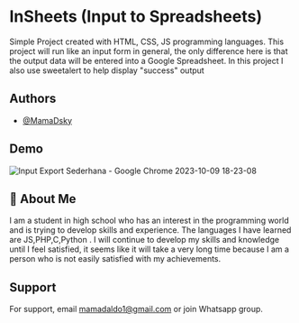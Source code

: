 
# InSheets (Input to Spreadsheets)

Simple Project created with HTML, CSS, JS programming languages. This project will run like an input form in general, the only difference here is that the output data will be entered into a Google Spreadsheet. In this project I also use sweetalert to help display "success" output


## Authors

- [@MamaDsky](https://www.github.com/MamaDsky)


## Demo

![Input Export Sederhana - Google Chrome 2023-10-09 18-23-08](https://github.com/MamaDsky/Input-to-spreadsheet/assets/121335238/671443ca-51ae-40f1-a26b-833684455795)




## 🚀 About Me
I am a student in high school who has an interest in the programming world and is trying to develop skills and experience. The languages ​​I have learned are JS,PHP,C,Python . I will continue to develop my skills and knowledge until I feel satisfied, it seems like it will take a very long time because I am a person who is not easily satisfied with my achievements.


## Support

For support, email mamadaldo1@gmail.com or join Whatsapp group.

